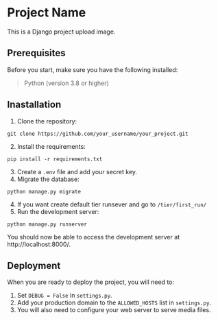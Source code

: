 # Project Name
This is a Django project upload image.

## Prerequisites
Before you start, make sure you have the following installed:

> Python (version 3.8 or higher)

## Inastallation
1. Clone the repository:
```shell
git clone https://github.com/your_username/your_project.git
```
2. Install the requirements:
```shell
pip install -r requirements.txt
```
3. Create a `.env` file and add your secret key.
4. Migrate the database:
```shell
python manage.py migrate
```
4. If you want create default tier runsever and go to `/tier/first_run/`
5. Run the development server:
```shell
python manage.py runserver
```
You should now be able to access the development server at http://localhost:8000/.

## Deployment 
When you are ready to deploy the project, you will need to:

1. Set `DEBUG = False` in `settings.py`.
2. Add your production domain to the `ALLOWED_HOSTS` list in `settings.py`.
3. You will also need to configure your web server to serve media files.